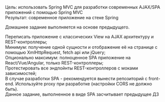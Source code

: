 Цель: использовать Spring MVC для разработки современных AJAX/SPA приложений c помощью Spring MVC<br>
Результат: современное приложение на стеке Spring<br>

Домашнее задание выполняется на основе предыдущего.<br>

Переписать приложение с классических View на AJAX архитектуру и REST-контроллеры;<br>
Минимум: получение одной сущности и отображение её на странице с помощью XmlHttpRequest, fetch api или jQuery;<br>
Опционально максимум: полноценное SPA приложение на React/Vue/Angular, только REST-контроллеры;<br>
Протестировать все эндпойнты REST-контроллеров с моками зависимостей;<br>
В случае разработки SPA - рекомендуется вынести репозиторий с front-end. Используйте proxy при разработке (настройки CORS не должно быть).<br>
Данное задание, выполненное в виде SPA засчитывает предыдущее ДЗ<br>
